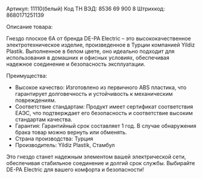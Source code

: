 Артикул: 11110(белый)
Код ТН ВЭД: 8536 69 900 8
Штрихкод: 8680171251139

Описание товара:

Гнездо плоское 6А от бренда DE-PA Electric – это высококачественное электротехническое изделие, произведенное в Турции компанией Yildiz Plastik. Выполненное в белом цвете, оно идеально подходит для использования в домашних и офисных условиях, обеспечивая надежное соединение и безопасность эксплуатации.

Преимущества:

- Высокое качество: Изготовлено из первичного ABS пластика, что гарантирует долговечность и устойчивость к механическим повреждениям.
- Соответствие стандартам: Продукт имеет сертификат соответствия ЕАЭС, что подтверждает его безопасность и соответствие высоким стандартам качества.
- Гарантия: Гарантийный срок составляет 1 год. В случае обнаружения брака товар можно вернуть или обменять.
- Страна производства: Турция
- Производитель: Yildiz Plastik, Стамбул

Это гнездо станет надежным элементом вашей электрической сети, обеспечивая стабильное соединение и долгий срок службы. Выбирайте DE-PA Electric для вашего комфорта и безопасности!
